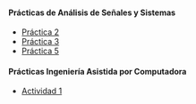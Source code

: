 #### Prácticas de Análisis de Señales y Sistemas
* [Práctica 2](https://hunajpu.github.io/ASyS/Práctica_2/html/ASySPrac2_Hernandez_Luna_Alonso.html)
* [Práctica 3](https://hunajpu.github.io/ASyS/Practica_3/html/problem6.html)
* [Práctica 5](https://hunajpu.github.io/ASyS/Practica_5/html/ASySPrac5RodrigoLuna.html)

#### Prácticas Ingeniería Asistida por Computadora
* [Actividad 1](https://hunajpu.github.io/CAE/Actividad_1/html/Actividad_1.html)
